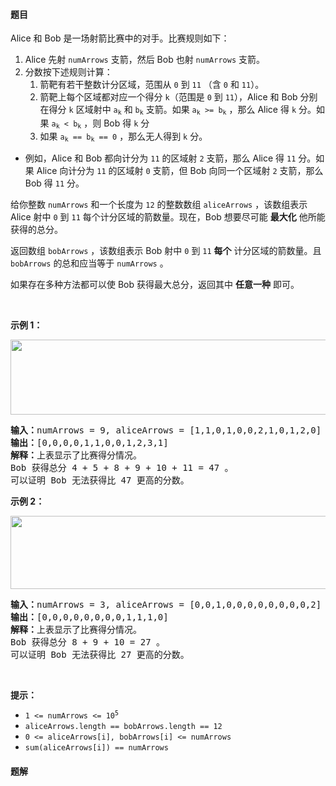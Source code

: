 #### 题目
<p>Alice 和 Bob 是一场射箭比赛中的对手。比赛规则如下：</p>

<ol>
	<li>Alice 先射 <code>numArrows</code> 支箭，然后 Bob 也射 <code>numArrows</code> 支箭。</li>
	<li>分数按下述规则计算：
	<ol>
		<li>箭靶有若干整数计分区域，范围从 <code>0</code> 到 <code>11</code> （含 <code>0</code> 和 <code>11</code>）。</li>
		<li>箭靶上每个区域都对应一个得分 <code>k</code>（范围是 <code>0</code> 到 <code>11</code>），Alice 和 Bob 分别在得分 <code>k</code>&nbsp;区域射中&nbsp;<code>a<sub>k</sub></code> 和 <code>b<sub>k</sub></code> 支箭。如果 <code>a<sub>k</sub> &gt;= b<sub>k</sub></code> ，那么 Alice 得 <code>k</code> 分。如果 <code>a<sub>k</sub> &lt; b<sub>k</sub></code> ，则 Bob 得 <code>k</code> 分</li>
		<li>如果 <code>a<sub>k</sub> == b<sub>k</sub> == 0</code> ，那么无人得到 <code>k</code> 分。</li>
	</ol>
	</li>
</ol>

<ul>
	<li>
	<p>例如，Alice 和 Bob 都向计分为 <code>11</code> 的区域射 <code>2</code> 支箭，那么 Alice 得 <code>11</code> 分。如果 Alice 向计分为 <code>11</code> 的区域射 <code>0</code> 支箭，但 Bob 向同一个区域射 <code>2</code> 支箭，那么 Bob 得&nbsp;<code>11</code> 分。</p>
	</li>
</ul>

<p>给你整数 <code>numArrows</code> 和一个长度为 <code>12</code> 的整数数组 <code>aliceArrows</code> ，该数组表示 Alice 射中&nbsp;<code>0</code> 到 <code>11</code> 每个计分区域的箭数量。现在，Bob 想要尽可能 <strong>最大化</strong> 他所能获得的总分。</p>

<p>返回数组 <code>bobArrows</code><em> </em>，该数组表示 Bob 射中&nbsp;<code>0</code> 到 <code>11</code> <strong>每个</strong> 计分区域的箭数量。且 <code>bobArrows</code> 的总和应当等于 <code>numArrows</code> 。</p>

<p>如果存在多种方法都可以使 Bob 获得最大总分，返回其中 <strong>任意一种</strong> 即可。</p>

<p>&nbsp;</p>

<p><strong>示例 1：</strong></p>

<p><img alt="" src="https://pic.leetcode-cn.com/1647744752-kQKrXw-image.png" style="width: 600px; height: 120px;" /></p>

<pre>
<strong>输入：</strong>numArrows = 9, aliceArrows = [1,1,0,1,0,0,2,1,0,1,2,0]
<strong>输出：</strong>[0,0,0,0,1,1,0,0,1,2,3,1]
<strong>解释：</strong>上表显示了比赛得分情况。
Bob 获得总分 4 + 5 + 8 + 9 + 10 + 11 = 47 。
可以证明 Bob 无法获得比 47 更高的分数。
</pre>

<p><strong>示例 2：</strong></p>

<p><img alt="" src="https://pic.leetcode-cn.com/1647744785-cMHzaC-image.png" style="width: 600px; height: 117px;" /></p>

<pre>
<strong>输入：</strong>numArrows = 3, aliceArrows = [0,0,1,0,0,0,0,0,0,0,0,2]
<strong>输出：</strong>[0,0,0,0,0,0,0,0,1,1,1,0]
<strong>解释：</strong>上表显示了比赛得分情况。
Bob 获得总分 8 + 9 + 10 = 27 。
可以证明 Bob 无法获得比 27 更高的分数。
</pre>

<p>&nbsp;</p>

<p><strong>提示：</strong></p>

<ul>
	<li><code>1 &lt;= numArrows &lt;= 10<sup>5</sup></code></li>
	<li><code>aliceArrows.length == bobArrows.length == 12</code></li>
	<li><code>0 &lt;= aliceArrows[i], bobArrows[i] &lt;= numArrows</code></li>
	<li><code>sum(aliceArrows[i]) == numArrows</code></li>
</ul>


 #### 题解